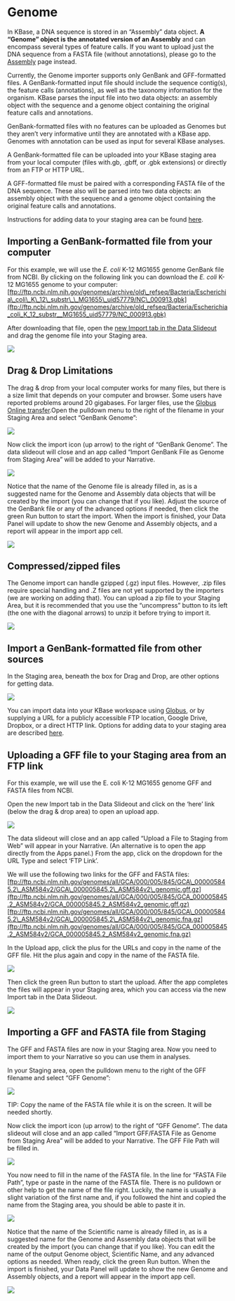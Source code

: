 # Genome

In KBase, a DNA sequence is stored in an “Assembly” data object. **A “Genome” object is the annotated version of an Assembly** and can encompass several types of feature calls. If you want to upload just the DNA sequence from a FASTA file \(without annotations\), please go to the [Assembly](assembly.md) page instead.

Currently, the Genome importer supports only GenBank and GFF-formatted files. A GenBank-formatted input file should include the sequence contig\(s\), the feature calls \(annotations\), as well as the taxonomy information for the organism. KBase parses the input file into two data objects: an assembly object with the sequence and a genome object containing the original feature calls and annotations.

GenBank-formatted files with no features can be uploaded as Genomes but they aren’t very informative until they are annotated with a KBase app. Genomes with annotation can be used as input for several KBase analyses.

A GenBank-formatted file can be uploaded into your KBase staging area from your local computer \(files with.gb, .gbff, or .gbk extensions\) or directly from an FTP or HTTP URL.

A GFF-formatted file must be paired with a corresponding FASTA file of the DNA sequence. These also will be parsed into two data objects: an assembly object with the sequence and a genome object containing the original feature calls and annotations.

Instructions for adding data to your staging area can be found [here](../../getting-started/narrative-user-guide/add-data-to-your-narrative.md#uploading-data-from-external-sources).

## Importing a GenBank-formatted file from your computer

For this example, we will use the _E. coli_ K-12 MG1655 genome GenBank file from NCBI. By clicking on the following link you can download the _E. coli_ K-12 MG1655 genome to your computer: [ftp://ftp.ncbi.nlm.nih.gov/genomes/archive/old\_refseq/Bacteria/Escherichia\_coli\_K\_12\_substr\_\_MG1655\_uid57779/NC\_000913.gbk](ftp://ftp.ncbi.nlm.nih.gov/genomes/archive/old_refseq/Bacteria/Escherichia_coli_K_12_substr__MG1655_uid57779/NC_000913.gbk)

After downloading that file, open the [new Import tab in the Data Slideout](../../getting-started/narrative-user-guide/add-data-to-your-narrative.md) and drag the genome file into your Staging area.

![](http://kbase.us/wp-content/uploads/2015/08/image2.png)

## **Drag & Drop Limitations**

The drag & drop from your local computer works for many files, but there is a size limit that depends on your computer and browser. Some users have reported problems around 20 gigabases. For larger files, use the [Globus Online transfer](../transferring-data-with-globus.md).Open the pulldown menu to the right of the filename in your Staging Area and select “GenBank Genome”:

![](http://kbase.us/wp-content/uploads/2015/08/image1.png)

Now click the import icon \(up arrow\) to the right of “GenBank Genome”. The data slideout will close and an app called “Import GenBank File as Genome from Staging Area” will be added to your Narrative.

![](http://kbase.us/wp-content/uploads/2015/08/image3.png)

Notice that the name of the Genome file is already filled in, as is a suggested name for the Genome and Assembly data objects that will be created by the import \(you can change that if you like\). Adjust the source of the GenBank file or any of the advanced options if needed, then click the green Run button to start the import. When the import is finished, your Data Panel will update to show the new Genome and Assembly objects, and a report will appear in the import app cell.

![](http://kbase.us/wp-content/uploads/2015/08/image5.png)

## Compressed/zipped files

The Genome import can handle gzipped \(.gz\) input files. However, .zip files require special handling and .Z files are not yet supported by the importers \(we are working on adding that\). You can upload a zip file to your Staging Area, but it is recommended that you use the “uncompress” button to its left \(the one with the diagonal arrows\) to unzip it before trying to import it.

![](http://kbase.us/wp-content/uploads/2015/08/image4.png)

## Import a GenBank-formatted file from other sources

In the Staging area, beneath the box for Drag and Drop, are other options for getting data.

![](http://kbase.us/wp-content/uploads/2015/08/image6.png)

You can import data into your KBase workspace using [Globus](../transferring-data-with-globus.md), or by supplying a URL for a publicly accessible FTP location, Google Drive, Dropbox, or a direct HTTP link. Options for adding data to your staging area are described [here](../../getting-started/narrative-user-guide/add-data-to-your-narrative.md).

## Uploading a GFF file to your Staging area from an FTP link

For this example, we will use the E. coli K-12 MG1655 genome GFF and FASTA files from NCBI.

Open the new Import tab in the Data Slideout and click on the ‘here’ link \(below the drag & drop area\) to open an upload app.

![](http://kbase.us/wp-content/uploads/2015/08/image9.png)

The data slideout will close and an app called “Upload a File to Staging from Web” will appear in your Narrative. \(An alternative is to open the app directly from the Apps panel.\) From the app, click on the dropdown for the URL Type and select ‘FTP Link’.

We will use the following two links for the GFF and FASTA files:  
[ftp://ftp.ncbi.nlm.nih.gov/genomes/all/GCA/000/005/845/GCA\_000005845.2\_ASM584v2/GCA\_000005845.2\_ASM584v2\_genomic.gff.gz](ftp://ftp.ncbi.nlm.nih.gov/genomes/all/GCA/000/005/845/GCA_000005845.2_ASM584v2/GCA_000005845.2_ASM584v2_genomic.gff.gz)  
[ftp://ftp.ncbi.nlm.nih.gov/genomes/all/GCA/000/005/845/GCA\_000005845.2\_ASM584v2/GCA\_000005845.2\_ASM584v2\_genomic.fna.gz](ftp://ftp.ncbi.nlm.nih.gov/genomes/all/GCA/000/005/845/GCA_000005845.2_ASM584v2/GCA_000005845.2_ASM584v2_genomic.fna.gz)

In the Upload app, click the plus for the URLs and copy in the name of the GFF file. Hit the plus again and copy in the name of the FASTA file.

![](http://kbase.us/wp-content/uploads/2015/08/image4-2.png)

Then click the green Run button to start the upload. After the app completes the files will appear in your Staging area, which you can access via the new Import tab in the Data Slideout.

![](http://kbase.us/wp-content/uploads/2015/08/image1-2.png)

## Importing a GFF and FASTA file from Staging

The GFF and FASTA files are now in your Staging area. Now you need to import them to your Narrative so you can use them in analyses.

In your Staging area, open the pulldown menu to the right of the GFF filename and select “GFF Genome”:

![](http://kbase.us/wp-content/uploads/2015/08/image2-3.png)

TIP: Copy the name of the FASTA file while it is on the screen. It will be needed shortly.

Now click the import icon \(up arrow\) to the right of “GFF Genome”. The data slideout will close and an app called “Import GFF/FASTA File as Genome from Staging Area” will be added to your Narrative. The GFF File Path will be filled in.

![](http://kbase.us/wp-content/uploads/2015/08/image5-2.png)

You now need to fill in the name of the FASTA file. In the line for “FASTA File Path”, type or paste in the name of the FASTA file. There is no pulldown or other help to get the name of the file right. Luckily, the name is usually a slight variation of the first name and, if you followed the hint and copied the name from the Staging area, you should be able to paste it in.

![](http://kbase.us/wp-content/uploads/2015/08/image11.png)

Notice that the name of the Scientific name is already filled in, as is a suggested name for the Genome and Assembly data objects that will be created by the import \(you can change that if you like\). You can edit the name of the output Genome object, Scientific Name, and any advanced options as needed. When ready, click the green Run button. When the import is finished, your Data Panel will update to show the new Genome and Assembly objects, and a report will appear in the import app cell.  


![](http://kbase.us/wp-content/uploads/2015/08/image3-2.png)

## 

